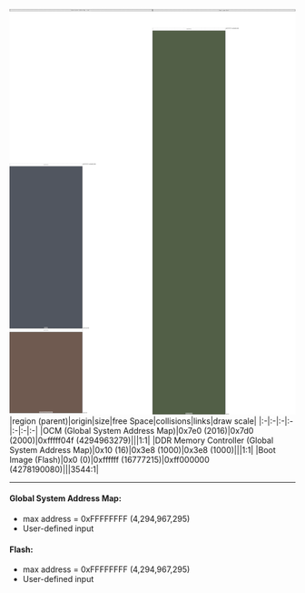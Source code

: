 ![memory map diagram](A3_region_freespace_exceeds_height-higher_maxaddress_set_diagram.png)
|region (parent)|origin|size|free Space|collisions|links|draw scale|
|:-|:-|:-|:-|:-|:-|:-|
|<span style='color:(24, 31, 44)'>OCM (Global System Address Map)</span>|0x7e0 (2016)|0x7d0 (2000)|0xfffff04f (4294963279)|||1:1|
|<span style='color:(64, 36, 23)'>DDR Memory Controller (Global System Address Map)</span>|0x10 (16)|0x3e8 (1000)|0x3e8 (1000)|||1:1|
|<span style='color:(25, 43, 11)'>Boot Image (Flash)</span>|0x0 (0)|0xffffff (16777215)|0xff000000 (4278190080)|||3544:1|

---
#### Global System Address Map:
- max address = 0xFFFFFFFF (4,294,967,295)
- User-defined input
#### Flash:
- max address = 0xFFFFFFFF (4,294,967,295)
- User-defined input